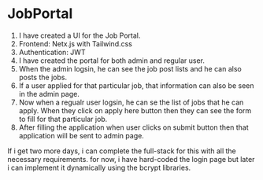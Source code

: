 # JobPortal
1. I have created a UI for the Job Portal. 
2. Frontend: Netx.js with Tailwind.css
3. Authentication: JWT
4. I have created the portal for both admin and regular user. 
5. When the admin logsin, he can see the job post lists and he can also posts the jobs. 
6. If a user applied for that particular job, that information can also be seen in the admin page. 
7. Now when a regualr user logsin, he can se the list of jobs that he can apply. When they click on apply here button then they can see the form to fill for that particular job. 
8. After filling the application when user clicks on submit button then that application will be sent to admin page. 

If i get two more days, i can complete the full-stack for this with all the necessary requirements. 
for now, i have hard-coded the login page but later i can implement it dynamically using the bcrypt libraries. 
